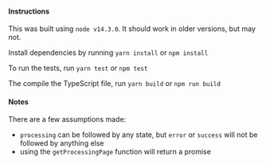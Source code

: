 #### Instructions

This was built using `node v14.3.0`. It should work in older versions, but may not.

Install dependencies by running `yarn install` or `npm install`

To run the tests, run `yarn test` or `npm test`

The compile the TypeScript file, run `yarn build` or `npm run build`

#### Notes

There are a few assumptions made:
- `processing` can be followed by any state, but `error` or `success` will not be followed by anything else
- using the `getProcessingPage` function will return a promise

